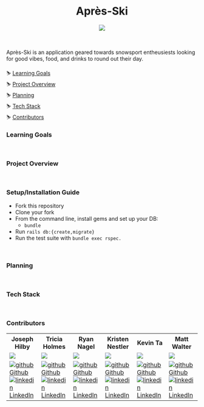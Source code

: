 <h1 align="center"> Après-Ski </h1>
<div align="center"> <img src="https://media.giphy.com/media/xEBZR96wLedVHzOeqw/giphy.gif"></div>
<br>
<br>

Après-Ski is an application geared towards snowsport entheusiests looking for good vibes, food, and drinks to round out their day.

:skier: [Learning Goals](#learning-goals)
<br>
:skier: [Project Overview](#project-overview)
<br>
:skier: [Planning](#planning)
<br>
:skier: [Tech Stack](#tech-stack)
<br>
:skier: [Contributors](#contributors)
<br>

### Learning Goals

<br>

### Project Overview

<br>

### Setup/Installation Guide

- Fork this repository
- Clone your fork
- From the command line, install gems and set up your DB:
  - ```bundle```
- Run ```rails db:{create,migrate}```
- Run the test suite with ```bundle exec rspec.```

<br>

### Planning

<br>

### Tech Stack

<br>

### Contributors

<table>
  <tr>
    <th>Joseph Hilby</th>
    <th>Tricia Holmes</th>
    <th>Ryan Nagel</th>
    <th>Kristen Nestler</th>
    <th>Kevin Ta</th>
    <th>Matt Walter</th>
  </tr>
  <tr>
    <td><img src="https://media.licdn.com/dms/image/C4E03AQEdZUKFgryaqg/profile-displayphoto-shrink_800_800/0/1567961066772?e=1680739200&v=beta&t=TFQt8RiDDMpJHbytApiShBpLVCCZlfeuUwLffp95tG8"></td>
    <td><img src="https://media.licdn.com/dms/image/D4E03AQF88CLqrqQ1uA/profile-displayphoto-shrink_800_800/0/1663436465329?e=1680739200&v=beta&t=2cbhih9hldc3dkTuiAK5uBr0ZsaVKiTwM4349AAAd-o"></td>
    <td><img src="https://avatars.githubusercontent.com/u/108195380?v=4"></td>
    <td><img src="https://media.licdn.com/dms/image/D4E03AQESEnUYGJprLA/profile-displayphoto-shrink_800_800/0/1673023729512?e=1680739200&v=beta&t=PhhX0_wEMPxiu2nO-OfDyCv73Ro_iyyGPjQ4YUnXSC4"></td>
    <td><img src="https://avatars.githubusercontent.com/u/36166420?v=4"></td>
    <td><img src="https://avatars.githubusercontent.com/u/106847513?v=4"></td>
  </tr>
 
  <tr>
    <td>
       <a href="https://github.com/josephhilby" rel="nofollow noreferrer">
          <img src="https://i.stack.imgur.com/tskMh.png" alt="github"> Github
      </a><br>
        <a href="https://www.linkedin.com/in/josephmhilby" rel="nofollow noreferrer">
          <img src="https://i.stack.imgur.com/gVE0j.png" alt="linkedin"> LinkedIn
      </a>
    </td>
    <td>
      <a href="https://github.com/tricia-holmes"  rel="nofollow noreferrer">
          <img src="https://i.stack.imgur.com/tskMh.png" alt="github"> Github
        </a><br>
      <a href="https://www.linkedin.com/in/triciaholmes/" rel="nofollow noreferrer">
    <img src="https://i.stack.imgur.com/gVE0j.png" alt="linkedin"> LinkedIn
        </a>
    </td>
    <td>
      <a href="https://github.com/Nagel29"  rel="nofollow noreferrer">
          <img src="https://i.stack.imgur.com/tskMh.png" alt="github"> Github
        </a><br>
      <a href="https://www.linkedin.com/in/ryan-nagel-000280173/" rel="nofollow noreferrer">
    <img src="https://i.stack.imgur.com/gVE0j.png" alt="linkedin"> LinkedIn
        </a>
    </td>
    <td>
      <a href="https://github.com/knestler" rel="nofollow noreferrer">
          <img src="https://i.stack.imgur.com/tskMh.png" alt="github"> Github
        </a><br>
      <a href="https://www.linkedin.com/in/kristen-nestler/" rel="nofollow noreferrer">
    <img src="https://i.stack.imgur.com/gVE0j.png" alt="linkedin"> LinkedIn
        </a>
    </td>
    <td>
      <a href="https://www.linkedin.com/in/kevin-ta-b1a36723b/" rel="nofollow noreferrer">
          <img src="https://i.stack.imgur.com/tskMh.png" alt="github"> Github
        </a><br>
      <a href="https://github.com/KevinT001" rel="nofollow noreferrer">
    <img src="https://i.stack.imgur.com/gVE0j.png" alt="linkedin"> LinkedIn
        </a>
    </td>
    <td>
      <a href="https://github.com/MattWalterTX" rel="nofollow noreferrer">
          <img src="https://i.stack.imgur.com/tskMh.png" alt="github"> Github
            </a><br>
            <a href="https://www.linkedin.com/in/matt-walter-67b810246/" rel="nofollow noreferrer">
    <img src="https://i.stack.imgur.com/gVE0j.png" alt="linkedin"> LinkedIn                                                         
        </a><br>
    </td>
  </tr>
</table>
